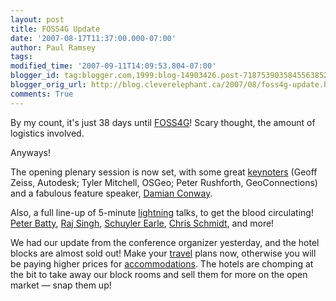 ```yaml
---
layout: post
title: FOSS4G Update
date: '2007-08-17T11:37:00.000-07:00'
author: Paul Ramsey
tags: 
modified_time: '2007-09-11T14:09:53.804-07:00'
blogger_id: tag:blogger.com,1999:blog-14903426.post-7187539035845563852
blogger_orig_url: http://blog.cleverelephant.ca/2007/08/foss4g-update.html
comments: True
---
```


By my count, it's just 38 days until [FOSS4G](http://2007.foss4g.org/)! Scary thought, the amount of logistics involved. 

Anyways!

The opening plenary session is now set, with some great [keynoters](http://2007.foss4g.org/plenaries/#keynotes) (Geoff Zeiss, Autodesk; Tyler Mitchell, OSGeo; Peter Rushforth, GeoConnections) and a fabulous feature speaker, [Damian Conway](http://2007.foss4g.org/plenaries/#damianconway).

Also, a full line-up of 5-minute [lightning](http://2007.foss4g.org/plenaries/#lightning) talks, to get the blood circulating! [Peter Batty](http://2007.foss4g.org/plenaries/lightning/#batty), [Raj Singh](http://2007.foss4g.org/plenaries/lightning/#singh), [Schuyler Earle](http://2007.foss4g.org/plenaries/lightning/#earl), [Chris Schmidt](http://2007.foss4g.org/plenaries/lightning/#schmidt), and more!

We had our update from the conference organizer yesterday, and the hotel blocks are almost sold out! Make your [travel](http://2007.foss4g.org/travel/) plans now, otherwise you will be paying higher prices for [accommodations](http://2007.foss4g.org/accommodations/). The hotels are chomping at the bit to take away our block rooms and sell them for more on the open market &mdash; snap them up!